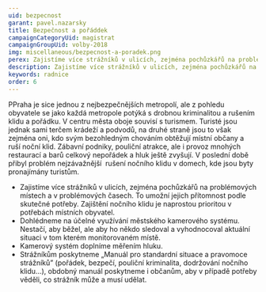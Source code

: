 ```yaml
---
uid: bezpecnost
garant: pavel.nazarsky
title: Bezpečnost a pořáddek
campaignCategoryUid: magistrat
campaignGroupUid: volby-2018
img: miscellaneous/bezpecnost-a-poradek.png
perex: Zajistíme více strážníků v ulicích, zejména pochůzkářů na problémových místech a v problémových časech. Dohlédneme na účelné využívání městského kamerového systému. Kamerový systém doplníme měřením hluku. Strážníkům poskytneme „Manuál pro standardní situace a pravomoce strážníků.
description: Zajistíme více strážníků v ulicích, zejména pochůzkářů na problémových místech a v problémových časech. Dohlédneme na účelné využívání městského kamerového systému. Kamerový systém doplníme měřením hluku. Strážníkům poskytneme „Manuál pro standardní situace a pravomoce strážníků.
keywords: radnice
order: 6
---
```


PPraha je sice jednou z nejbezpečnějších metropolí, ale z pohledu obyvatele se jako každá metropole potýká s drobnou kriminalitou a rušením klidu a pořádku. V centru města oboje souvisí s turismem. Turisté jsou jednak sami terčem krádeží a podvodů, na druhé straně jsou to však zejména oni, kdo svým bezohledným chováním obtěžují místní občany a ruší noční klid. Zábavní podniky, pouliční atrakce, ale i provoz mnohých restaurací a barů celkový nepořádek a hluk ještě zvyšují. V poslední době přibyl problém nejzávažnější ­ rušení nočního klidu v domech, kde jsou byty pronajímány turistům.

- Zajistíme více strážníků v ulicích, zejména pochůzkářů na problémových místech a v problémových časech. To umožní jejich přítomnost podle skutečné potřeby. Zajištění nočního klidu je naprostou prioritou v potřebách místních obyvatel.
- Dohlédneme na účelné využívání městského kamerového systému. Nestačí, aby běžel, ale aby ho někdo sledoval a vyhodnocoval aktuální situaci v tom kterém monitorovaném místě.
- Kamerový systém doplníme měřením hluku.
- Strážníkům poskytneme „Manuál pro standardní situace a pravomoce strážníků” (pořádek, bezpečí, pouliční kriminalita, dodržování nočního klidu...), obdobný manuál poskytneme i občanům, aby v případě potřeby věděli, co strážník může a musí udělat.
